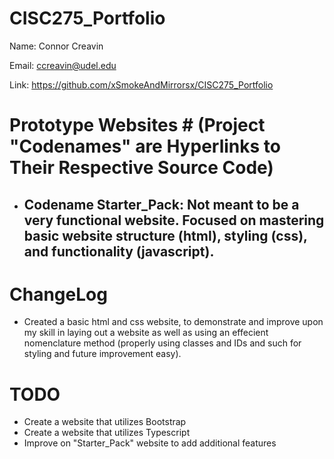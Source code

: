 # CISC275_Portfolio

Name: Connor Creavin

Email: ccreavin@udel.edu

Link: https://github.com/xSmokeAndMirrorsx/CISC275_Portfolio 

# Prototype Websites # (Project "Codenames" are Hyperlinks to Their Respective Source Code)

* Codename Starter_Pack: Not meant to be a very functional website. Focused on mastering basic website structure (html), styling (css), and functionality (javascript).
    -

# ChangeLog

* Created a basic html and css website, to demonstrate and improve upon my skill in laying out a website as well as using an effecient nomenclature method (properly using classes and IDs and such for styling and future improvement easy).

# TODO

* Create a website that utilizes Bootstrap
* Create a website that utilizes Typescript
* Improve on "Starter_Pack" website to add additional features
